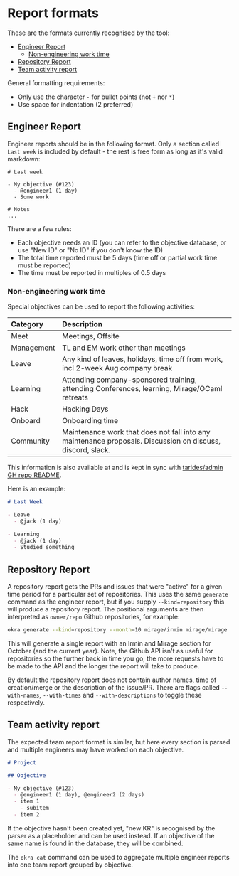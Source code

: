 # Report formats

These are the formats currently recognised by the tool:
- [Engineer Report](#engineer-report)
  - [Non-engineering work time](#non-engineering-work-time)
- [Repository Report](#repository-report)
- [Team activity report](#team-activity-report)

General formatting requirements:
- Only use the character `-` for bullet points (not `+` nor `*`)
- Use space for indentation (2 preferred)

## Engineer Report

Engineer reports should be in the following format. Only a section called `Last week` is included by default - the rest is free form as long as it's valid markdown:

```
# Last week

- My objective (#123)
  - @engineer1 (1 day)
  - Some work

# Notes
...
```

There are a few rules:
- Each objective needs an ID (you can refer to the objective database, or use "New ID" or "No ID" if you don't know the ID)
- The total time reported must be 5 days (time off or partial work time must be reported)
- The time must be reported in multiples of 0.5 days

### Non-engineering work time

Special objectives can be used to report the following activities:

|   Category | Description  |
|:------------------|:-------------|
| Meet       | Meetings, Offsite |
| Management | TL and EM work other than meetings |
| Leave      | Any kind of leaves, holidays, time off from work, incl 2-week Aug company break |
| Learning   | Attending company-sponsored training, attending Conferences, learning, Mirage/OCaml retreats |
| Hack       | Hacking Days |
| Onboard    | Onboarding time |
| Community  | Maintenance work that does not fall into any maintenance proposals. Discussion on discuss, discord, slack. |

This information is also available at and is kept in sync with [tarides/admin GH repo README](https://github.com/tarides/admin?tab=readme-ov-file#reporting-non-engineering-work-time).

Here is an example:
```md
# Last Week

- Leave
  - @jack (1 day)

- Learning
  - @jack (1 day)
  - Studied something
```

## Repository Report

A repository report gets the PRs and issues that were "active" for a given time period for a particular set of repositories. This uses the same `generate` command as the engineer report, but if you supply `--kind=repository` this will produce a repository report. The positional arguments are then interpreted as `owner/repo` Github repositories, for example:

```sh
okra generate --kind=repository --month=10 mirage/irmin mirage/mirage
```

This will generate a single report with an Irmin and Mirage section for October (and the current year). Note, the Github API isn't as useful for repositories so the further back in time you go, the more requests have to be made to the API and the longer the report will take to produce.

By default the repository report does not contain author names, time of creation/merge or the description of the issue/PR. There are flags called `--with-names`, `--with-times` and `--with-descriptions` to toggle these respectively.

## Team activity report

The expected team report format is similar, but here every section is parsed and multiple engineers may have worked on each objective.

```md
# Project

## Objective

- My objective (#123)
  - @engineer1 (1 day), @engineer2 (2 days)
  - item 1
    - subitem
  - item 2
```

If the objective hasn't been created yet, "new KR" is recognised by the parser as a placeholder and can be used instead. If an objective of the same name is found in the database, they will be combined.

The `okra cat` command can be used to aggregate multiple engineer reports into one team report grouped by objective.
